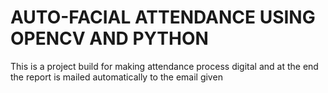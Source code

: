 # AUTO-FACIAL ATTENDANCE USING OPENCV AND PYTHON
 This is a project build for making attendance process digital and at the end the report is mailed automatically to the email given
